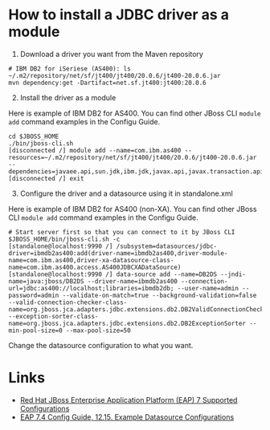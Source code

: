 # How to install a JDBC driver as a module

1. Download a driver you want from the Maven repository

```shell
# IBM DB2 for iSeriese (AS400): ls ~/.m2/repository/net/sf/jt400/jt400/20.0.6/jt400-20.0.6.jar
mvn dependency:get -Dartifact=net.sf.jt400:jt400:20.0.6
```

2. Install the driver as a module

Here is example of IBM DB2 for AS400.
You can find other JBoss CLI `module add` command examples in the Configu Guide.

    cd $JBOSS_HOME
    ./bin/jboss-cli.sh
    [disconnected /] module add --name=com.ibm.as400 --resources=~/.m2/repository/net/sf/jt400/jt400/20.0.6/jt400-20.0.6.jar --dependencies=javaee.api,sun.jdk,ibm.jdk,javax.api,javax.transaction.api
    [disconnected /] exit

3. Configure the driver and a datasource using it in standalone.xml

Here is example of IBM DB2 for AS400 (non-XA).
You can find other JBoss CLI `module add` command examples in the Configu Guide.

    # Start server first so that you can connect to it by JBoss CLI
    $JBOSS_HOME/bin/jboss-cli.sh -c
    [standalone@localhost:9990 /] /subsystem=datasources/jdbc-driver=ibmdb2as400:add(driver-name=ibmdb2as400,driver-module-name=com.ibm.as400,driver-xa-datasource-class-name=com.ibm.as400.access.AS400JDBCXADataSource)
    [standalone@localhost:9990 /] data-source add --name=DB2DS --jndi-name=java:jboss/DB2DS --driver-name=ibmdb2as400 --connection-url=jdbc:as400://localhost;libraries=ibmdb2db; --user-name=admin --password=admin --validate-on-match=true --background-validation=false --valid-connection-checker-class-name=org.jboss.jca.adapters.jdbc.extensions.db2.DB2ValidConnectionChecker --exception-sorter-class-name=org.jboss.jca.adapters.jdbc.extensions.db2.DB2ExceptionSorter --min-pool-size=0 --max-pool-size=50

Change the datasource configuration to what you want.

# Links

- [Red Hat JBoss Enterprise Application Platform (EAP) 7 Supported Configurations](https://access.redhat.com/articles/2026253)
- [EAP 7.4 Config Guide, 12.15. Example Datasource Configurations](https://access.redhat.com/documentation/en-us/red_hat_jboss_enterprise_application_platform/7.4/html/configuration_guide/datasource_management#example_datasource_configurations)

